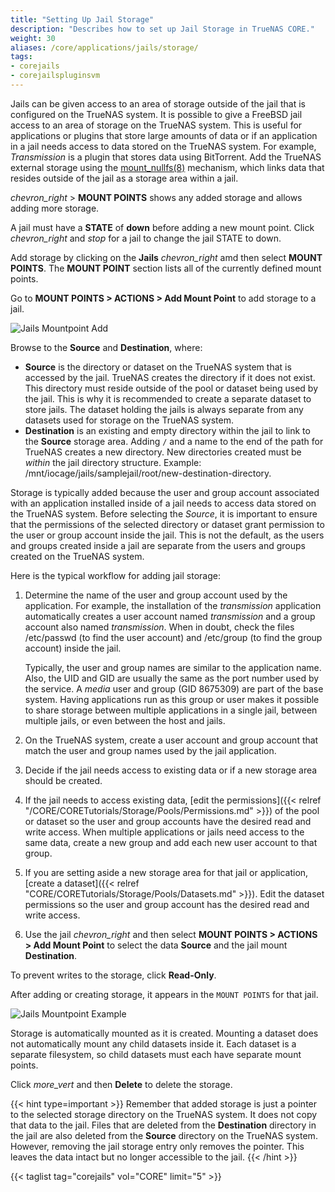 ```yaml
---
title: "Setting Up Jail Storage"
description: "Describes how to set up Jail Storage in TrueNAS CORE."
weight: 30
aliases: /core/applications/jails/storage/
tags:
- corejails
- corejailspluginsvm
---
```



Jails can be given access to an area of storage outside of the jail that is configured on the TrueNAS system.
It is possible to give a FreeBSD jail access to an area of storage on the TrueNAS system.
This is useful for applications or plugins that store large amounts of data or if an application in a jail needs access to data stored on the TrueNAS system.
For example, *Transmission* is a plugin that stores data using BitTorrent.
Add the TrueNAS external storage using the [mount_nullfs(8)](https://www.freebsd.org/cgi/man.cgi?query=mount_nullfs) mechanism, which links data that resides outside of the jail as a storage area within a jail.

<i class="material-icons" aria-hidden="true" title="Expand">chevron_right</i> > **MOUNT POINTS** shows any added storage and allows adding more storage.

A jail must have a **STATE** of **down** before adding a new mount point.
Click <i class="material-icons" aria-hidden="true" title="Expand">chevron_right</i> and <i class="material-icons" aria-hidden="true" title="Stop">stop</i> for a jail to change the jail STATE to down.

Add storage by clicking  on the **Jails** <i class="material-icons" aria-hidden="true" title="Expand">chevron_right</i> amd then select **MOUNT POINTS**.
The **MOUNT POINT** section lists all of the currently defined mount points.

Go to **MOUNT POINTS > ACTIONS > Add Mount Point** to add storage to a jail.

![Jails Mountpoint Add](/images/CORE/Jails/JailMountpointAdd.png "Jails Mountpoint Add")

Browse to the **Source** and **Destination**, where:

* **Source** is the directory or dataset on the TrueNAS system that is accessed by the jail.
  TrueNAS creates the directory if it does not exist.
  This directory must reside outside of the pool or dataset being used by the jail.
  This is why it is recommended to create a separate dataset to store jails.
  The dataset holding the jails is always separate from any datasets used for storage on the TrueNAS system.
* **Destination** is an existing and empty directory within the jail to link to the **Source** storage area.
  Adding `/` and a name to the end of the path for TrueNAS creates a new directory.
  New directories created must be *within* the jail directory structure. Example: <file>/mnt/iocage/jails/samplejail/root/new-destination-directory</file>.

Storage is typically added because the user and group account associated with an application installed inside of a jail needs to access data stored on the TrueNAS system.
Before selecting the *Source*, it is important to ensure that the permissions of the selected directory or dataset grant permission to the user or group account inside the jail.
This is not the default, as the users and groups created inside a jail are separate from the users and groups created on the TrueNAS system.

Here is the typical workflow for adding jail storage:

1. Determine the name of the user and group account used by the application.
   For example, the installation of the *transmission* application automatically creates a user account named *transmission* and a group account also named *transmission*.
   When in doubt, check the files <file>/etc/passwd</file> (to find the user account) and <file>/etc/group</file> (to find the group account) inside the jail.

   Typically, the user and group names are similar to the application name.
   Also, the UID and GID are usually the same as the port number used by the service.
   A *media* user and group (GID 8675309) are part of the base system. Having applications run as this group or user makes it possible to share storage between multiple applications in a single jail, between multiple jails, or even between the host and jails.

2. On the TrueNAS system, create a user account and group account that match the user and group names used by the jail application.

3. Decide if the jail needs access to existing data or if a new storage area should be created.

4. If the jail needs to access existing data, [edit the permissions]({{< relref "/CORE/CORETutorials/Storage/Pools/Permissions.md" >}}) of the pool or dataset so the user and group accounts have the desired read and write access.
   When multiple applications or jails need access to the same data, create a new group and add each new user account to that group.

5. If you are setting aside a new storage area for that jail or application, [create a dataset]({{< relref "CORE/CORETutorials/Storage/Pools/Datasets.md" >}}).
   Edit the dataset permissions so the user and group account has the desired read and write access.

6. Use the jail <i class="material-icons" aria-hidden="true" title="Expand">chevron_right</i> and then select **MOUNT POINTS > ACTIONS > Add Mount Point** to select the data **Source** and the jail mount **Destination**.

To prevent writes to the storage, click **Read-Only**.

After adding or creating storage, it appears in the `MOUNT POINTS` for that jail.

![Jails Mountpoint Example](/images/CORE/Jails/JailMountpointExample.png "Jails Mountpoint Example")

Storage is automatically mounted as it is created.
Mounting a dataset does not automatically mount any child datasets inside it.
Each dataset is a separate filesystem, so child datasets must each have separate mount points.

Click <i class="material-icons" aria-hidden="true" title="Options">more_vert</i> and then **Delete** to delete the storage.

{{< hint type=important >}}
Remember that added storage is just a pointer to the selected storage directory on the TrueNAS system.
It does not copy that data to the jail.
Files that are deleted from the **Destination** directory in the jail are also deleted from the **Source** directory on the TrueNAS system.
However, removing the jail storage entry only removes the pointer.
This leaves the data intact but no longer accessible to the jail.
{{< /hint >}}

{{< taglist tag="corejails" vol="CORE" limit="5" >}}
